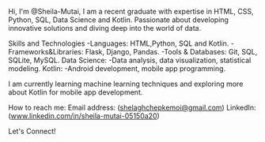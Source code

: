 Hi, I'm @Sheila-Mutai,
I am a recent graduate with expertise in HTML, CSS, Python, SQL, Data Science and Kotlin. Passionate about developing innovative solutions and diving deep into the world of data. 

Skills and Technologies
-Languages: HTML,Python, SQL and Kotlin.
-Frameworks&Libraries: Flask, Django, Pandas.
-Tools & Databases: Git, SQL, SQLite, MySQL.
Data Science:
-Data analysis, data visualization, statistical modeling.
Kotlin:
-Android development, mobile app programming.
 
I am currently learning machine learning techniques and exploring more about Kotlin for mobile app development.

 How to reach me:
Email address: (shelaghchepkemoi@gmail.com)
LinkedIn:(www.linkedin.com/in/sheila-mutai-05150a20)

Let's Connect!


<!---
Sheila-Mutai/Sheila-Mutai is a ✨ special ✨ repository because its `README.md` (this file) appears on your GitHub profile.
You can click the Preview link to take a look at your changes.
--->
